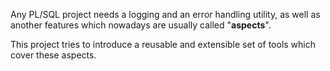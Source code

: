 Any PL/SQL project needs a logging and an error handling utility, as well as another features which nowadays are usually called "__aspects__".

This project tries to introduce a reusable and extensible set of tools which cover these aspects.
